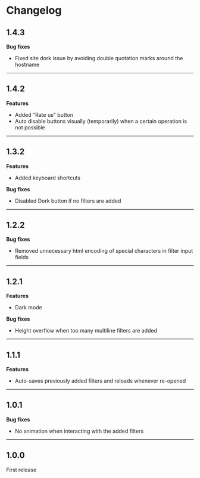 # Changelog

## 1.4.3

__Bug fixes__

- Fixed site dork issue by avoiding double quotation marks around the hostname

---

## 1.4.2

__Features__

- Added "Rate us" button
- Auto disable buttons visually (temporarily) when a certain operation is not possible

---

## 1.3.2

__Features__

- Added keyboard shortcuts

__Bug fixes__

- Disabled Dork button if no filters are added

---

## 1.2.2

__Bug fixes__

- Removed unnecessary html encoding of special characters in filter input fields

---

## 1.2.1

__Features__

- Dark mode

__Bug fixes__

- Height overflow when too many multiline filters are added

---

## 1.1.1

__Features__

- Auto-saves previously added filters and reloads whenever re-opened

---

## 1.0.1

__Bug fixes__

- No animation when interacting with the added filters

---

## 1.0.0

First release
